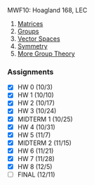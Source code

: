 MWF10: Hoagland 168, LEC
1. [Matrices](Matrices.md)
2. [Groups](Groups.md)
3. [Vector Spaces](Vector%20Spaces.md)
6. [Symmetry](Symmetry.md)
7. [More Group Theory](Groups.md)
### Assignments
- [x] HW 0 (10/3)
- [x] HW 1 (10/10)
- [x] HW 2 (10/17)
- [x] HW 3 (10/24)
- [x] MIDTERM 1 (10/25)
- [x] HW 4 (10/31)
- [x] HW 5 (11/7)
- [x] MIDTERM 2 (11/15)
- [x] HW 6 (11/21)
- [x] HW 7 (11/28)
- [x] HW 8 (12/5)
- [ ] FINAL (12/11)